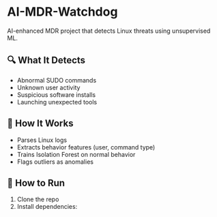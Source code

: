 # AI-MDR-Watchdog

AI-enhanced MDR project that detects Linux threats using unsupervised ML.

## 🔍 What It Detects

- Abnormal SUDO commands
- Unknown user activity
- Suspicious software installs
- Launching unexpected tools

## 🧠 How It Works

- Parses Linux logs
- Extracts behavior features (user, command type)
- Trains Isolation Forest on normal behavior
- Flags outliers as anomalies

## 🏃 How to Run

1. Clone the repo
2. Install dependencies:

